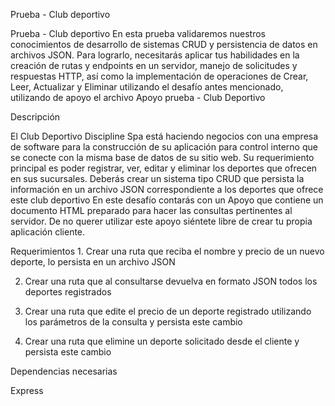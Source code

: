 Prueba - Club deportivo


Prueba - Club deportivo
En esta prueba validaremos nuestros conocimientos de desarrollo de sistemas CRUD y
persistencia de datos en archivos JSON. Para lograrlo, necesitarás aplicar tus habilidades en
la creación de rutas y endpoints en un servidor, manejo de solicitudes y respuestas HTTP, así
como la implementación de operaciones de Crear, Leer, Actualizar y Eliminar utilizando el
desafío antes mencionado, utilizando de apoyo el archivo Apoyo prueba - Club Deportivo

Descripción

El Club Deportivo Discipline Spa está haciendo negocios con una empresa de software para
la construcción de su aplicación para control interno que se conecte con la misma base de
datos de su sitio web. Su requerimiento principal es poder registrar, ver, editar y eliminar los
deportes que ofrecen en sus sucursales.
Deberás crear un sistema tipo CRUD que persista la información en un archivo JSON
correspondiente a los deportes que ofrece este club deportivo
En este desafío contarás con un Apoyo que contiene un documento HTML preparado para
hacer las consultas pertinentes al servidor. De no querer utilizar este apoyo siéntete libre de
crear tu propia aplicación cliente.

Requerimientos
    1. Crear una ruta que reciba el nombre y precio de un nuevo deporte, lo persista en un
archivo JSON

2. Crear una ruta que al consultarse devuelva en formato JSON todos los deportes
registrados

3. Crear una ruta que edite el precio de un deporte registrado utilizando los parámetros
de la consulta y persista este cambio 

4. Crear una ruta que elimine un deporte solicitado desde el cliente y persista este
cambio

Dependencias necesarias 

Express
